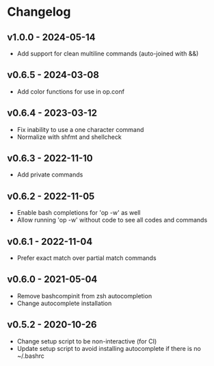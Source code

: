 Changelog
========================================

v1.0.0 - 2024-05-14
----------------------------------------

- Add support for clean multiline commands (auto-joined with &&)


v0.6.5 - 2024-03-08
----------------------------------------

- Add color functions for use in op.conf


v0.6.4 - 2023-03-12
----------------------------------------

- Fix inability to use a one character command
- Normalize with shfmt and shellcheck


v0.6.3 - 2022-11-10
----------------------------------------

- Add private commands


v0.6.2 - 2022-11-05
----------------------------------------

- Enable bash completions for 'op -w' as well
- Allow running 'op -w' without code to see all codes and commands


v0.6.1 - 2022-11-04
----------------------------------------

- Prefer exact match over partial match commands


v0.6.0 - 2021-05-04
----------------------------------------

- Remove bashcompinit from zsh autocompletion
- Change autocomplete installation


v0.5.2 - 2020-10-26
----------------------------------------

- Change setup script to be non-interactive (for CI)
- Update setup script to avoid installing autocomplete if there is no ~/.bashrc


